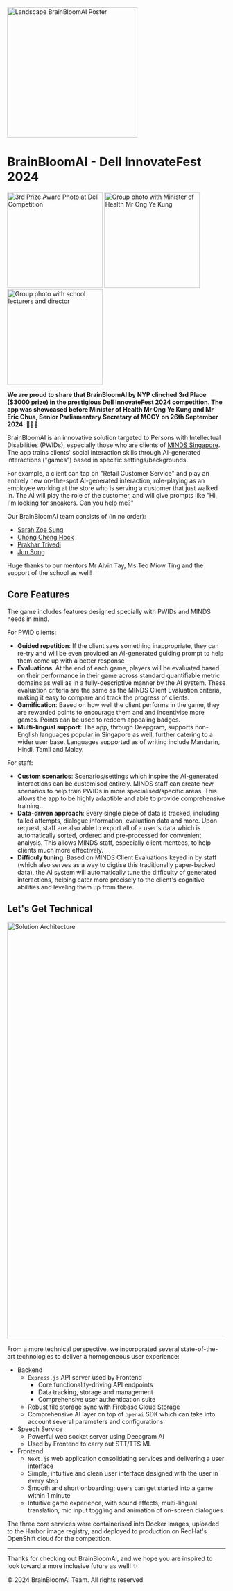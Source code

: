 <img src="https://github.com/user-attachments/assets/a839e60b-5537-488f-ac16-c18beca6dcf4" alt="Landscape BrainBloomAI Poster" height="300px">

# BrainBloomAI - Dell InnovateFest 2024

<img src="https://github.com/user-attachments/assets/c887d3a8-08a4-458b-b81b-90abc40f8d0c" alt="3rd Prize Award Photo at Dell Competition" height="220px">

<img src="https://github.com/user-attachments/assets/4d0fb213-c1d0-48f2-a3ce-9f50c549b9b9" alt="Group photo with Minister of Health Mr Ong Ye Kung" height="220px">

<img src="https://github.com/user-attachments/assets/4cc7a88c-40af-4756-8581-91a9b281085b" alt="Group photo with school lecturers and director" height="220px">

**We are proud to share that BrainBloomAI by NYP clinched 3rd Place ($3000 prize) in the prestigious Dell InnovateFest 2024 competition.
The app was showcased before Minister of Health Mr Ong Ye Kung and Mr Eric Chua, Senior Parliamentary Secretary of MCCY on 26th September 2024. 🎉🎉🎉**

BrainBloomAI is an innovative solution targeted to Persons with Intellectual Disabilities (PWIDs), especially those who are clients of [MINDS Singapore](https://www.minds.org.sg/).
The app trains clients' social interaction skills through AI-generated interactions ("games") based in specific settings/backgrounds.

For example, a client can tap on "Retail Customer Service" and play an entirely new on-the-spot AI-generated interaction, role-playing as an employee working at the store who is serving a customer that just walked in.
The AI will play the role of the customer, and will give prompts like "Hi, I'm looking for sneakers. Can you help me?"

Our BrainBloomAI team consists of (in no order):
- [Sarah Zoe Sung](https://github.com/sarahzsu)
- [Chong Cheng Hock](https://github.com/ballgoesvroomvroom)
- [Prakhar Trivedi](https://github.com/Prakhar896)
- [Jun Song](https://github.com/TEOJS12)

Huge thanks to our mentors Mr Alvin Tay, Ms Teo Miow Ting and the support of the school as well!

## Core Features

The game includes features designed specially with PWIDs and MINDS needs in mind.

For PWID clients:
- **Guided repetition**: If the client says something inappropriate, they can re-try and will be even provided an AI-generated guiding prompt to help them come up with a better response
- **Evaluations**: At the end of each game, players will be evaluated based on their performance in their game across standard quantifiable metric domains as well as in a fully-descriptive manner by the AI system. These evaluation criteria are the same as the MINDS Client Evaluation criteria, making it easy to compare and track the progress of clients.
- **Gamification**: Based on how well the client performs in the game, they are rewarded points to encourage them and and incentivise more games. Points can be used to redeem appealing badges.
- **Multi-lingual support**: The app, through Deepgram, supports non-English languages popular in Singapore as well, further catering to a wider user base. Languages supported as of writing include Mandarin, Hindi, Tamil and Malay.

For staff:
- **Custom scenarios**: Scenarios/settings which inspire the AI-generated interactions can be customised entirely. MINDS staff can create new scenarios to help train PWIDs in more specialised/specific areas. This allows the app to be highly adaptible and able to provide comprehensive training.
- **Data-driven approach**: Every single piece of data is tracked, including failed attempts, dialogue information, evaluation data and more. Upon request, staff are also able to export all of a user's data which is automatically sorted, ordered and pre-processed for convenient analysis. This allows MINDS staff, especially client mentees, to help clients much more effectively.
- **Difficuly tuning**: Based on MINDS Client Evaluations keyed in by staff (which also serves as a way to digtise this traditionally paper-backed data), the AI system will automatically tune the difficulty of generated interactions, helping cater more precisely to the client's cognitive abilities and leveling them up from there.

## Let's Get Technical

<img width="960" alt="Solution Architecture" src="https://github.com/user-attachments/assets/92773d7c-ed4c-4665-8020-ae6f5e11f708">

From a more technical perspective, we incorporated several state-of-the-art technologies to deliver a homogeneous user experience:
- Backend
  - `Express.js` API server used by Frontend
    - Core functionality-driving API endpoints
    - Data tracking, storage and management
    - Comprehensive user authentication suite
  - Robust file storage sync with Firebase Cloud Storage
  - Comprehensive AI layer on top of `openai` SDK which can take into account several parameters and configurations
- Speech Service
  - Powerful web socket server using Deepgram AI
  - Used by Frontend to carry out STT/TTS ML
- Frontend
  - `Next.js` web application consolidating services and delivering a user interface
  - Simple, intuitive and clean user interface designed with the user in every step
  - Smooth and short onboarding; users can get started into a game within 1 minute
  - Intuitive game experience, with sound effects, multi-lingual translation, mic input toggling and animation of on-screen dialogues
 
The three core services were containerised into Docker images, uploaded to the Harbor image registry, and deployed to production on RedHat's OpenShift cloud for the competition.

---

Thanks for checking out BrainBloomAI, and we hope you are inspired to look toward a more inclusive future as well! ✨

©️ 2024 BrainBloomAI Team. All rights reserved.
